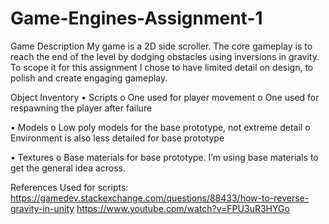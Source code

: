 # Game-Engines-Assignment-1

Game Description
My game is a 2D side scroller. The core gameplay is to reach the end of the level by dodging obstacles using inversions in gravity.  
To scope it for this assignment I chose to have limited detail on design, to polish and create engaging gameplay.

Object Inventory
•	Scripts 
	o	One used for player movement
	o	One used for respawning the player after failure

•	Models
	o	Low poly models for the base prototype, not extreme detail
	o	Environment is also less detailed for base prototype

•	Textures
	o	Base materials for base prototype. I’m using base materials to get the general idea across.


References Used for scripts:
https://gamedev.stackexchange.com/questions/88433/how-to-reverse-gravity-in-unity
https://www.youtube.com/watch?v=FPU3uR3HYGo

